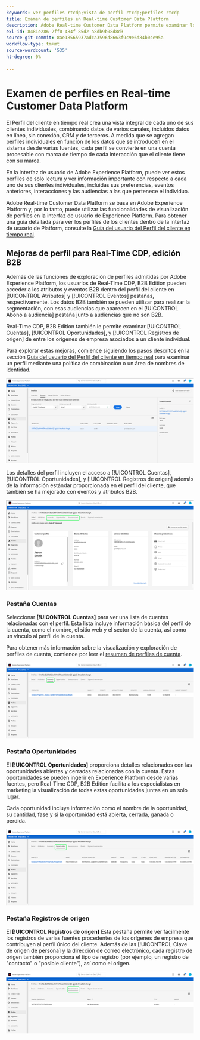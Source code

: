 ```yaml
---
keywords: ver perfiles rtcdp;vista de perfil rtcdp;perfiles rtcdp
title: Examen de perfiles en Real-time Customer Data Platform
description: Adobe Real-time Customer Data Platform permite examinar los datos del perfil del cliente en tiempo real mediante la interfaz de usuario de Adobe Experience Platform.
exl-id: 8481e286-2ff0-484f-85d2-a8db9b08d8d3
source-git-commit: 8ae18565937adca3596d8663f9c9e6d84b0ce95a
workflow-type: tm+mt
source-wordcount: '535'
ht-degree: 0%

---
```



# Examen de perfiles en Real-time Customer Data Platform

El Perfil del cliente en tiempo real crea una vista integral de cada uno de sus clientes individuales, combinando datos de varios canales, incluidos datos en línea, sin conexión, CRM y de terceros. A medida que se agregan perfiles individuales en función de los datos que se introducen en el sistema desde varias fuentes, cada perfil se convierte en una cuenta procesable con marca de tiempo de cada interacción que el cliente tiene con su marca.

En la interfaz de usuario de Adobe Experience Platform, puede ver estos perfiles de solo lectura y ver información importante con respecto a cada uno de sus clientes individuales, incluidas sus preferencias, eventos anteriores, interacciones y las audiencias a las que pertenece el individuo.

Adobe Real-time Customer Data Platform se basa en Adobe Experience Platform y, por lo tanto, puede utilizar las funcionalidades de visualización de perfiles en la interfaz de usuario de Experience Platform. Para obtener una guía detallada para ver los perfiles de los clientes dentro de la interfaz de usuario de Platform, consulte la [Guía del usuario del Perfil del cliente en tiempo real](../../profile/ui/user-guide.md).

## Mejoras de perfil para Real-Time CDP, edición B2B

Además de las funciones de exploración de perfiles admitidas por Adobe Experience Platform, los usuarios de Real-Time CDP, B2B Edition pueden acceder a los atributos y eventos B2B dentro del perfil del cliente en [!UICONTROL Atributos] y [!UICONTROL Eventos] pestañas, respectivamente. Los datos B2B también se pueden utilizar para realizar la segmentación, con esas audiencias que aparecen en el [!UICONTROL Abono a audiencia] pestaña junto a audiencias que no son B2B.

Real-Time CDP, B2B Edition también le permite examinar [!UICONTROL Cuentas], [!UICONTROL Oportunidades], y [!UICONTROL Registros de origen] de entre los orígenes de empresa asociados a un cliente individual.

Para explorar estas mejoras, comience siguiendo los pasos descritos en la sección [Guía del usuario del Perfil del cliente en tiempo real](../../profile/ui/user-guide.md) para examinar un perfil mediante una política de combinación o un área de nombres de identidad.

![](images/b2b-browse-profile.png)

Los detalles del perfil incluyen el acceso a [!UICONTROL Cuentas], [!UICONTROL Oportunidades], y [!UICONTROL Registros de origen] además de la información estándar proporcionada en el perfil del cliente, que también se ha mejorado con eventos y atributos B2B.

![](images/b2b-profile-detail.png)

### Pestaña Cuentas

Seleccionar **[!UICONTROL Cuentas]** para ver una lista de cuentas relacionadas con el perfil. Esta lista incluye información básica del perfil de la cuenta, como el nombre, el sitio web y el sector de la cuenta, así como un vínculo al perfil de la cuenta.

Para obtener más información sobre la visualización y exploración de perfiles de cuenta, comience por leer el [resumen de perfiles de cuenta](../accounts/account-profile-overview.md).

![](images/b2b-profile-accounts.png)

### Pestaña Oportunidades

El **[!UICONTROL Oportunidades]** proporciona detalles relacionados con las oportunidades abiertas y cerradas relacionadas con la cuenta. Estas oportunidades se pueden ingerir en Experience Platform desde varias fuentes, pero Real-Time CDP, B2B Edition facilita a los especialistas en marketing la visualización de todas estas oportunidades juntas en un solo lugar.

Cada oportunidad incluye información como el nombre de la oportunidad, su cantidad, fase y si la oportunidad está abierta, cerrada, ganada o perdida.

![](images/b2b-profile-opportunities.png)

### Pestaña Registros de origen

El **[!UICONTROL Registros de origen]** Esta pestaña permite ver fácilmente los registros de varias fuentes procedentes de los orígenes de empresa que contribuyen al perfil único del cliente. Además de las [!UICONTROL Clave de origen de persona] y la dirección de correo electrónico, cada registro de origen también proporciona el tipo de registro (por ejemplo, un registro de &quot;contacto&quot; o &quot;posible cliente&quot;), así como el origen.

![](images/b2b-profile-source-records.png)
